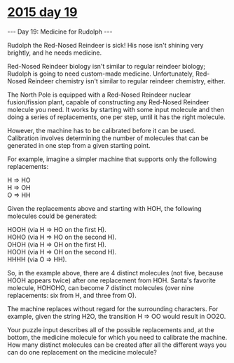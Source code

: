 # [2015 day 19](https://adventofcode.com/2015/day/19)

--- Day 19: Medicine for Rudolph ---

Rudolph the Red-Nosed Reindeer is sick!  His nose isn't shining very brightly, and he needs medicine.

Red-Nosed Reindeer biology isn't similar to regular reindeer biology; Rudolph is going to need custom-made medicine.  Unfortunately, Red-Nosed Reindeer chemistry isn't similar to regular reindeer chemistry, either.

The North Pole is equipped with a Red-Nosed Reindeer nuclear fusion/fission plant, capable of constructing any Red-Nosed Reindeer molecule you need.  It works by starting with some input molecule and then doing a series of replacements, one per step, until it has the right molecule.

However, the machine has to be calibrated before it can be used.  Calibration involves determining the number of molecules that can be generated in one step from a given starting point.

For example, imagine a simpler machine that supports only the following replacements:

H => HO\
H => OH\
O => HH

Given the replacements above and starting with HOH, the following molecules could be generated:

HOOH (via H => HO on the first H).\
HOHO (via H => HO on the second H).\
OHOH (via H => OH on the first H).\
HOOH (via H => OH on the second H).\
HHHH (via O => HH).

So, in the example above, there are 4 distinct molecules (not five, because HOOH appears twice) after one replacement from HOH. Santa's favorite molecule, HOHOHO, can become 7 distinct molecules (over nine replacements: six from H, and three from O).

The machine replaces without regard for the surrounding characters.  For example, given the string H2O, the transition H => OO would result in OO2O.

Your puzzle input describes all of the possible replacements and, at the bottom, the medicine molecule for which you need to calibrate the machine.  How many distinct molecules can be created after all the different ways you can do one replacement on the medicine molecule?